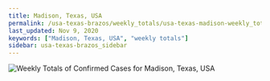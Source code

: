 ```yaml
---
title: Madison, Texas, USA
permalink: /usa-texas-brazos/weekly_totals/usa-texas-madison-weekly_totals.html
last_updated: Nov 9, 2020
keywords: ["Madison, Texas, USA", "weekly totals"]
sidebar: usa-texas-brazos_sidebar
---
```


![Weekly Totals of Confirmed Cases for Madison, Texas, USA](/covid_tracker/images/graphs/usa-texas-madison-weekly_totals_graph.png)

